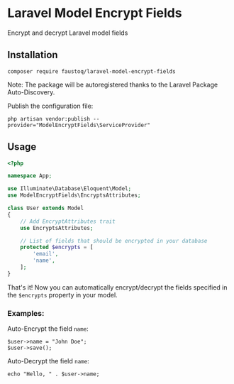 # Laravel Model Encrypt Fields

Encrypt and decrypt Laravel model fields

## Installation

```
composer require faustoq/laravel-model-encrypt-fields
```

Note: The package will be autoregistered thanks to the Laravel Package Auto-Discovery.

Publish the configuration file:

```
php artisan vendor:publish --provider="ModelEncryptFields\ServiceProvider"
```

## Usage

```php
<?php

namespace App;

use Illuminate\Database\Eloquent\Model;
use ModelEncryptFields\EncryptsAttributes;

class User extends Model
{
    // Add EncryptAttributes trait
    use EncryptsAttributes;

    // List of fields that should be encrypted in your database
    protected $encrypts = [
        'email',
        'name',
    ];
}

```

That's it! Now you can automatically encrypt/decrypt the fields specified in the `$encrypts` property in your model.

### Examples:

Auto-Encrypt the field `name`:

```
$user->name = "John Doe";
$user->save();
```

Auto-Decrypt the field `name`:

```
echo "Hello, " . $user->name;
```
